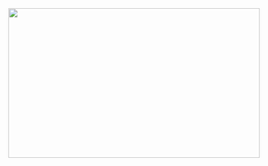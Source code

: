 <a href="https://github.com/devxb/gitanimals">
<img
  src="https://render.gitanimals.org/farms/momenthana"
  width="100%"
  height="300"
/>
</a>

<!--
**momenthana/momenthana** is a ✨ _special_ ✨ repository because its `README.md` (this file) appears on your GitHub profile.

Here are some ideas to get you started:

- 🔭 I’m currently working on ...
- 🌱 I’m currently learning ...
- 👯 I’m looking to collaborate on ...
- 🤔 I’m looking for help with ...
- 💬 Ask me about ...
- 📫 How to reach me: ...
- 😄 Pronouns: ...
- ⚡ Fun fact: ...
-->
